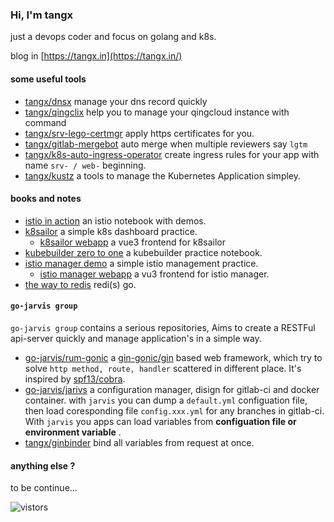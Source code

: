 ### Hi, I'm tangx

just a devops coder and focus on golang and k8s.

blog in [https://tangx.in](https://tangx.in/)

#### some useful tools

+ [tangx/dnsx](https://github.com/tangx/dnsx) manage your dns record quickly
+ [tangx/qingclix](https://github.com/tangx/qingclix) help you to manage your qingcloud instance with command
+ [tangx/srv-lego-certmgr](https://github.com/tangx/srv-lego-certmgr) apply https certificates for you.
+ [tangx/gitlab-mergebot](https://github.com/tangx/gitlab-mergebot) auto merge when multiple reviewers say `lgtm`
+ [tangx/k8s-auto-ingress-operator](https://github.com/tangx/k8s-auto-ingress-operator) create ingress rules for your app with name `srv- / web-` beginning.
+ [tangx/kustz](https://github.com/tangx/kustz) a tools to manage the Kubernetes Application simpley.

#### books and notes

+ [istio in action](https://github.com/tangx/istio-in-action) an istio notebook with demos.
+ [k8sailor](https://github.com/tangx/k8sailor) a simple k8s dashboard practice.
  + [k8sailor webapp](https://github.com/tangx/k8sailor/tree/master/webapp) a vue3 frontend for k8sailor 
+ [kubebuilder zero to one](https://github.com/tangx/kubebuilder-zero-to-one) a kubebuilder practice notebook.
+ [istio manager demo](https://github.com/tangx/istio-manager-demo) a simple istio management practice.
  + [istio manager webapp](https://github.com/tangx/istio-web-demo) a vu3 frontend for istio manager. 
+ [the way to redis](https://github.com/tangx/the-way-to-redis) redi(s) go.

#### `go-jarvis group`

`go-jarvis group` contains a serious repositories, Aims to create a RESTFul api-server quickly and manage application's in a simple way. 

+ [go-jarvis/rum-gonic](https://github.com/go-jarvis/rum-gonic) a [gin-gonic/gin](https://github.com/gin-gonic/gin) based web framework, which try to solve `http method, route, handler` scattered in different place. It's inspired by [spf13/cobra](https://github.com/spf13/cobra). 
+ [go-jarvis/jarivs](https://github.com/go-jarvis/jarvis) a configuration manager, disign for gitlab-ci and docker container. with `jarvis` you can dump a `default.yml` configuation file, then load coresponding file `config.xxx.yml` for any branches in gitlab-ci. With `jarvis` you apps can load variables from **configuation file or environment variable** .
+ [tangx/ginbinder](https://github.com/tangx/ginbinder) bind all variables from request at once.



#### anything else ?

to be continue...

![vistors](https://visitor-badge.laobi.icu/badge?page_id=tangx)
